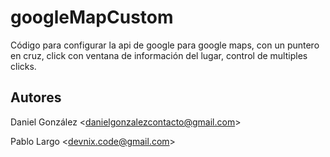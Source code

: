 # googleMapCustom

Código para configurar la api de google para google maps, con un puntero en cruz, click con ventana de información del lugar, control de multiples clicks.

## Autores
Daniel González <<danielgonzalezcontacto@gmail.com>>

Pablo Largo <<devnix.code@gmail.com>>
